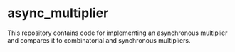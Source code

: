 # async_multiplier

This repository contains code for implementing an asynchronous multiplier and compares it to combinatorial and synchronous multipliers.

